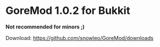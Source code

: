GoreMod 1.0.2 for Bukkit
========================

**Not recommended for minors ;)**

Download: https://github.com/snowleo/GoreMod/downloads